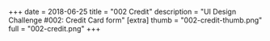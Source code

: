 +++
date = 2018-06-25
title = "002 Credit"
description = "UI Design Challenge #002: Credit Card form"
[extra]
thumb = "002-credit-thumb.png"
full = "002-credit.png"
+++